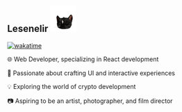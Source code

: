 <!--
<img align='right' src="https://github-readme-stats.vercel.app/api?username=lesenelir&show_icons=true&hide=contribs,issues">
-->
 
<!-- <img src="https://media.giphy.com/media/12oufCB0MyZ1Go/giphy.gif" width="50"> -->

<!-- <img src="https://raw.githubusercontent.com/lesenelir/lesenelir/master/1.gif" width="100"> -->

<!-- ## Lesenelir  <img src="https://raw.githubusercontent.com/lesenelir/lesenelir/master/giphy2.gif" width="70"> -->

## Lesenelir <img src="https://raw.githubusercontent.com/lesenelir/lesenelir/master/giphy2.gif" width="60" style="display: inline-block;" /> 


<!-- 
<h2  style="color: black; pointer-events: none;">
 <span>Lesenelir</span>
  <img src="https://raw.githubusercontent.com/lesenelir/lesenelir/master/giphy2.gif" width="60" style="display: inline-block;  pointer-events: none;" />
</h2>
 -->


<!--**Thanks for visiting my Github profile 👯**-->

<!--Here are some information about me:-->
[![wakatime](https://wakatime.com/badge/user/98c6a54e-6684-4d11-a897-c5c1787bef61.svg)](https://wakatime.com/@98c6a54e-6684-4d11-a897-c5c1787bef61) 


🌐 Web Developer, specializing in React development

🎨 Passionate about crafting UI and interactive experiences

💡 Exploring the world of crypto development

📷 Aspiring to be an artist, photographer, and film director

<!-- <br/> -->


<!-- We will ultimately embrace a more open, free, and inclusive internet. Don't be disheartened, dare to dream, and dare to build. -->


<!--  - 🔭 Studying Computer Science in Jinan University

  - 💬 Coding - Web Dev | JavaScript | TypeScript | Solidity

  - 🌱 Currently Learning English & Front-end & Blockchain

  - 🍭 Future wanted to be a Web Developer & Crypto Developer & Film Director
-->
